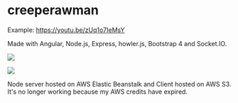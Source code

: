 # creeperawman
Example: https://youtu.be/zUq1o7IeMsY

Made with Angular, Node.js, Express, howler.js, Bootstrap 4 and Socket.IO.

<img src="https://lh3.googleusercontent.com/85uiCQR60teL4Qsox4lFfU_iyRijgLU37BdM7bY5hw3u2MPndPUdE4MGY4p-vrVNliUFUJYspvWlkwj0pN5Z6tx8zIeyb2bu16wrFn6My20m-zq4FTDn6DS0T_XdpFr0bDt9ABpK5GzDVPTT9EvE2sVQao63bsUaciYRG-laLBVq1uuUPITMMeSDQJWcOk2Y_vWjy7qk_gS7ISMTe9RCStR93mYlieyN6uwyFoHMD7fuYCYjRjseEyUlCDdIGluMukmrX1r2uTUdh6frd-Vm8a8bpYCpEiOSKKTYL5NhOf84PFbs8K5CQLPuIWFVw7lNFr7fId4xcV2AB6lpnC8fyXnMNuQHMIwhH1Llef_Vs6JWYKPJB4zvggewro6iX-TujUn7-C0NJbaFQq8OKBnfUxJtdb_JbJVJ14d4KjKkaHo1fNFKqmhgRmvg7wRxhXfSY8UMw8xIYBoeSIW1IKTLO7TwXcbB7XbfzaXntRSkk6gx_dpK9wjLrP_YIDYEodeyfpQFt7kgst-9M-jnWxG4lahTImkbL4-5_vvzJMzdezfU-dqP6L19kGyQOwSmhEJH_1T5r11-2jJraiIlmK6RTHGj-XAwnW2vUGB4WTeXwIVk4TrkWlea-VxoAkODhtSbyYs0miHa5SARRBCgfUinuurbul3ufJL90-RAu5drGwXONpmm-Ltvtl7sngc=s1170-w1170-h657-no"></img>

<img src="https://lh3.googleusercontent.com/9GgSPibYOQ92uLScgTpG7X3xPPXX0Rp94f7HaywWs6QuOJ5VJe2x886OmqVS_GQACZID5UzAs65_oIc5TgZM-jHJFM6lGYnKZe8ByQiHTjdmA1JL9ct2GFG0eklRS4iouOlgsr97X2h7AADd9ZUOJlR68NjmEJNrLjhW9e2Dt5Us4EHUimGDXiKvUHZqRr8YMs-D-_9NTFC2O4rjAXSp22JFNVFfPBCHdlkjFF-GPD-kJ54Ks7kweE_HA-WQboT17bHXcB9ILV9wRKDF2yhac_cLG_92vMaas4yoFKoGnB9-4jFZd9tHF58yQUfZHuu_LjBN9K7ZxZxCSXGeUjL6hr-YCmrg9l5WB9FCu7EViZXJejWh60x_GVEBOSveRsbC35ystxZUG2KtYwdFX7ZWonBzDivNOUJ4dNM8-W_isYzVub52O91UB7a9HP18GxzUVYXoRGFtGh2Ew2sb8e517odffzwqBoW24dUJI9mvKN5hS3YMHDmu-OzyxEE2iJ1SWEau9aC5RMzPVktS12I1LIeiJSgna5MT_Iuf-UtL9PiBlkoCkwQgamjXLqPO4XXU3yWbplyNBhARLMK0LruzS6_dVoD8kkaZcHFaspqM4JqotXBu5g6Ht2eGGHKvjaXLhIkaRPbSQoJANFWrmAQIGSCsT-ZSkrPhqxBoUf7dhRuzKv4l044NZyDbikM=s1170-w1170-h657-no"></img>

Node server hosted on AWS Elastic Beanstalk and Client hosted on AWS S3. It's no longer working because my AWS credits have expired.
